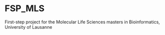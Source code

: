 # FSP_MLS
First-step project for the Molecular Life Sciences masters in Bioinformatics, University of Lausanne
